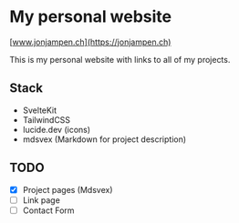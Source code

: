 # My personal website
[www.jonjampen.ch](https://jonjampen.ch)

This is my personal website with links to all of my projects.

## Stack
- SvelteKit
- TailwindCSS
- lucide.dev (icons)
- mdsvex (Markdown for project description)

## TODO
- [x] Project pages (Mdsvex)
- [ ] Link page
- [ ] Contact Form